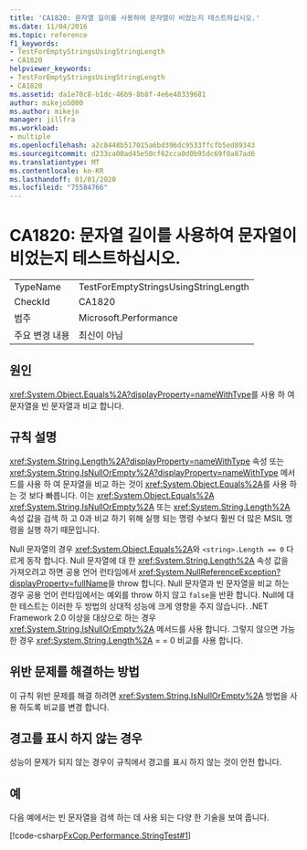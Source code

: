 ```yaml
---
title: 'CA1820: 문자열 길이를 사용하여 문자열이 비었는지 테스트하십시오.'
ms.date: 11/04/2016
ms.topic: reference
f1_keywords:
- TestForEmptyStringsUsingStringLength
- CA1820
helpviewer_keywords:
- TestForEmptyStringsUsingStringLength
- CA1820
ms.assetid: da1e70c8-b1dc-46b9-8b8f-4e6e48339681
author: mikejo5000
ms.author: mikejo
manager: jillfra
ms.workload:
- multiple
ms.openlocfilehash: a2c8448b517015a6bd396dc9533ffcfb5ed89343
ms.sourcegitcommit: d233ca00ad45e50cf62cca0d0b95dc69f0a87ad6
ms.translationtype: MT
ms.contentlocale: ko-KR
ms.lasthandoff: 01/01/2020
ms.locfileid: "75584766"
---
```

# <a name="ca1820-test-for-empty-strings-using-string-length"></a>CA1820: 문자열 길이를 사용하여 문자열이 비었는지 테스트하십시오.

|||
|-|-|
|TypeName|TestForEmptyStringsUsingStringLength|
|CheckId|CA1820|
|범주|Microsoft.Performance|
|주요 변경 내용|최신이 아님|

## <a name="cause"></a>원인

<xref:System.Object.Equals%2A?displayProperty=nameWithType>를 사용 하 여 문자열을 빈 문자열과 비교 합니다.

## <a name="rule-description"></a>규칙 설명

<xref:System.String.Length%2A?displayProperty=nameWithType> 속성 또는 <xref:System.String.IsNullOrEmpty%2A?displayProperty=nameWithType> 메서드를 사용 하 여 문자열을 비교 하는 것이 <xref:System.Object.Equals%2A>를 사용 하는 것 보다 빠릅니다. 이는 <xref:System.Object.Equals%2A> <xref:System.String.IsNullOrEmpty%2A> 또는 <xref:System.String.Length%2A> 속성 값을 검색 하 고 0과 비교 하기 위해 실행 되는 명령 수보다 훨씬 더 많은 MSIL 명령을 실행 하기 때문입니다.

Null 문자열의 경우 <xref:System.Object.Equals%2A>와 `<string>.Length == 0` 다르게 동작 합니다. Null 문자열에 대 한 <xref:System.String.Length%2A> 속성 값을 가져오려고 하면 공용 언어 런타임에서 <xref:System.NullReferenceException?displayProperty=fullName>을 throw 합니다. Null 문자열과 빈 문자열을 비교 하는 경우 공용 언어 런타임에서는 예외를 throw 하지 않고 `false`을 반환 합니다. Null에 대 한 테스트는 이러한 두 방법의 상대적 성능에 크게 영향을 주지 않습니다. .NET Framework 2.0 이상을 대상으로 하는 경우 <xref:System.String.IsNullOrEmpty%2A> 메서드를 사용 합니다. 그렇지 않으면 가능한 경우 <xref:System.String.Length%2A> = = 0 비교를 사용 합니다.

## <a name="how-to-fix-violations"></a>위반 문제를 해결하는 방법

이 규칙 위반 문제를 해결 하려면 <xref:System.String.IsNullOrEmpty%2A> 방법을 사용 하도록 비교를 변경 합니다.

## <a name="when-to-suppress-warnings"></a>경고를 표시 하지 않는 경우

성능이 문제가 되지 않는 경우이 규칙에서 경고를 표시 하지 않는 것이 안전 합니다.

## <a name="example"></a>예

다음 예에서는 빈 문자열을 검색 하는 데 사용 되는 다양 한 기술을 보여 줍니다.

[!code-csharp[FxCop.Performance.StringTest#1](../code-quality/codesnippet/CSharp/ca1820-test-for-empty-strings-using-string-length_1.cs)]

